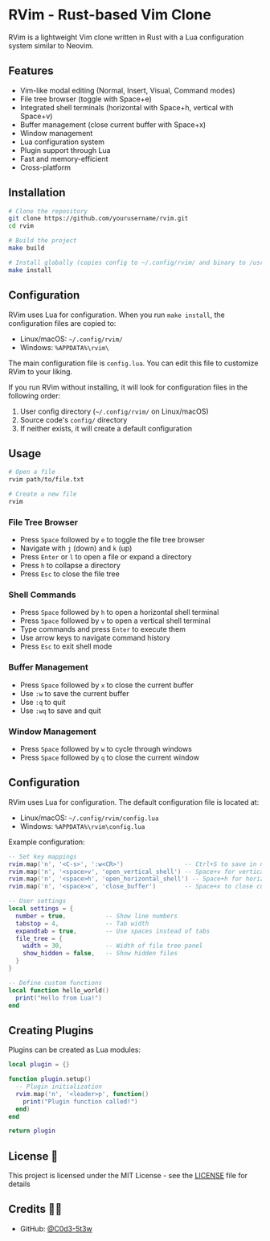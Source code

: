 # RVim - Rust-based Vim Clone

RVim is a lightweight Vim clone written in Rust with a Lua configuration system similar to Neovim.

## Features

- Vim-like modal editing (Normal, Insert, Visual, Command modes)
- File tree browser (toggle with Space+e)
- Integrated shell terminals (horizontal with Space+h, vertical with Space+v)
- Buffer management (close current buffer with Space+x)
- Window management
- Lua configuration system
- Plugin support through Lua
- Fast and memory-efficient
- Cross-platform

## Installation

```bash
# Clone the repository
git clone https://github.com/yourusername/rvim.git
cd rvim

# Build the project
make build

# Install globally (copies config to ~/.config/rvim/ and binary to /usr/local/bin/)
make install
```

## Configuration

RVim uses Lua for configuration. When you run `make install`, the configuration files are copied to:

- Linux/macOS: `~/.config/rvim/`
- Windows: `%APPDATA%\rvim\`

The main configuration file is `config.lua`. You can edit this file to customize RVim to your liking.

If you run RVim without installing, it will look for configuration files in the following order:
1. User config directory (`~/.config/rvim/` on Linux/macOS)
2. Source code's `config/` directory
3. If neither exists, it will create a default configuration

## Usage

```bash
# Open a file
rvim path/to/file.txt

# Create a new file
rvim
```

### File Tree Browser

- Press `Space` followed by `e` to toggle the file tree browser
- Navigate with `j` (down) and `k` (up)
- Press `Enter` or `l` to open a file or expand a directory
- Press `h` to collapse a directory
- Press `Esc` to close the file tree

### Shell Commands

- Press `Space` followed by `h` to open a horizontal shell terminal
- Press `Space` followed by `v` to open a vertical shell terminal
- Type commands and press `Enter` to execute them
- Use arrow keys to navigate command history
- Press `Esc` to exit shell mode

### Buffer Management

- Press `Space` followed by `x` to close the current buffer
- Use `:w` to save the current buffer
- Use `:q` to quit
- Use `:wq` to save and quit

### Window Management

- Press `Space` followed by `w` to cycle through windows
- Press `Space` followed by `q` to close the current window

## Configuration

RVim uses Lua for configuration. The default configuration file is located at:

- Linux/macOS: `~/.config/rvim/config.lua`
- Windows: `%APPDATA%\rvim\config.lua`

Example configuration:

```lua
-- Set key mappings
rvim.map('n', '<C-s>', ':w<CR>')                 -- Ctrl+S to save in normal mode
rvim.map('n', '<space>v', 'open_vertical_shell') -- Space+v for vertical shell
rvim.map('n', '<space>h', 'open_horizontal_shell') -- Space+h for horizontal shell
rvim.map('n', '<space>x', 'close_buffer')        -- Space+x to close current buffer

-- User settings
local settings = {
  number = true,           -- Show line numbers
  tabstop = 4,             -- Tab width
  expandtab = true,        -- Use spaces instead of tabs
  file_tree = {
    width = 30,            -- Width of file tree panel
    show_hidden = false,   -- Show hidden files
  }
}

-- Define custom functions
local function hello_world()
  print("Hello from Lua!")
end
```

## Creating Plugins

Plugins can be created as Lua modules:

```lua
local plugin = {}

function plugin.setup()
  -- Plugin initialization
  rvim.map('n', '<leader>p', function()
    print("Plugin function called!")
  end)
end

return plugin
```

## License 📄

This project is licensed under the MIT License - see the [LICENSE](LICENSE) file for details

## Credits 🤘🏼

- GitHub: [@C0d3-5t3w](https://github.com/C0d3-5t3w)
